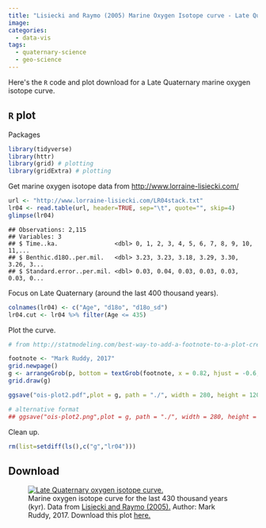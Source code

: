 ```yaml
---
title: "Lisiecki and Raymo (2005) Marine Oxygen Isotope curve - Late Quaternary"
image: 
categories:
  - data-vis
tags:
  - quaternary-science
  - geo-science
---
```


Here's the `R` code and plot download for a Late Quaternary marine oxygen isotope curve.

## `R` plot
Packages 

```r
library(tidyverse)
library(httr)
library(grid) # plotting
library(gridExtra) # plotting
```


Get marine oxygen isotope data from <http://www.lorraine-lisiecki.com/>

```r
url <- "http://www.lorraine-lisiecki.com/LR04stack.txt"
lr04 <- read.table(url, header=TRUE, sep="\t", quote="", skip=4)
glimpse(lr04)
```

```
## Observations: 2,115
## Variables: 3
## $ Time..ka.                <dbl> 0, 1, 2, 3, 4, 5, 6, 7, 8, 9, 10, 11,...
## $ Benthic.d18O..per.mil.   <dbl> 3.23, 3.23, 3.18, 3.29, 3.30, 3.26, 3...
## $ Standard.error..per.mil. <dbl> 0.03, 0.04, 0.03, 0.03, 0.03, 0.03, 0...
```


Focus on Late Quaternary (around the last 400 thousand years).

```r
colnames(lr04) <- c("Age", "d18o", "d18o_sd") 
lr04.cut <- lr04 %>% filter(Age <= 435)
```

Plot the curve.

```r
# from http://statmodeling.com/best-way-to-add-a-footnote-to-a-plot-created-with-ggplot2.html

footnote <- "Mark Ruddy, 2017"
grid.newpage()
g <- arrangeGrob(p, bottom = textGrob(footnote, x = 0.82, hjust = -0.6, vjust=-2, gp = gpar(fontface = "italic", alpha=0.5, fontsize = 10)))
grid.draw(g)
```


```r
ggsave("ois-plot2.pdf",plot = g, path = "./", width = 280, height = 120, units = "mm")

# alternative format
## ggsave("ois-plot2.png",plot = g, path = "./", width = 280, height = 120, units = "mm")
```

Clean up. 

```r
rm(list=setdiff(ls(),c("g","lr04")))
```

## Download

<figure class="align-centre">
  <a href="{{ site.url }}{{ site.baseurl }}/assets/images/geo-science/ois-plot.png"><img src="{{ site.url }}{{ site.baseurl }}/assets/images/geo-science/ois-plot.png" alt="Late Quaternary oxygen isotope curve."></a>
  <figcaption>Marine oxygen isotope curve for the last 430 thousand years (kyr). Data from <a href="http://www.lorraine-lisiecki.com/stack.html" target="_blank">Lisiecki and Raymo (2005).</a> Author: Mark Ruddy, 2017. Download this plot <a href="{{ site.downloadurl }}06f678dc/LisieckiRaymo2005_d18O.pdf">here.</a></figcaption>
</figure> 


